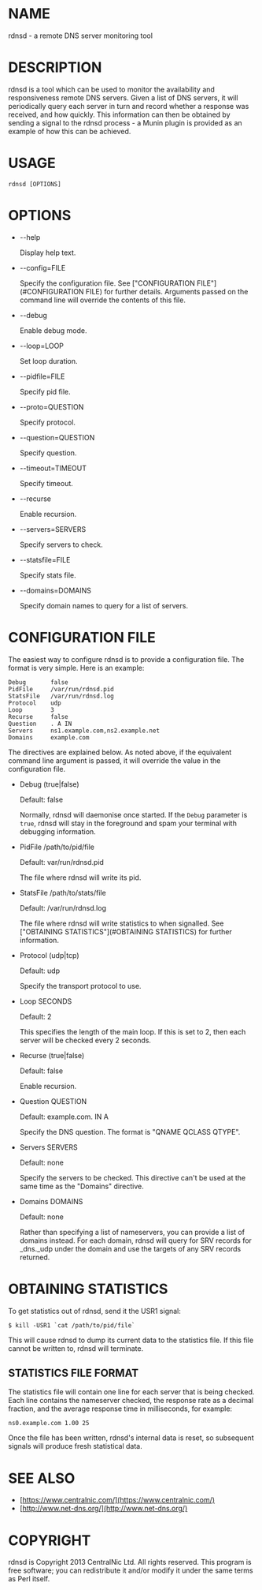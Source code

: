# NAME

rdnsd - a remote DNS server monitoring tool

# DESCRIPTION

rdnsd is a tool which can be used to monitor the availability and responsiveness
remote DNS servers. Given a list of DNS servers, it will periodically query each
server in turn and record whether a response was received, and how quickly. This
information can then be obtained by sending a signal to the rdnsd process - a
Munin plugin is provided as an example of how this can be achieved.

# USAGE

	rdnsd [OPTIONS]

# OPTIONS

- \--help

    Display help text.

- \--config=FILE

    Specify the configuration file. See ["CONFIGURATION FILE"](#CONFIGURATION FILE) for further details.
    Arguments passed on the command line will override the contents of this file.

- \--debug

    Enable debug mode.

- \--loop=LOOP

    Set loop duration.

- \--pidfile=FILE

    Specify pid file.

- \--proto=QUESTION

    Specify protocol.

- \--question=QUESTION

    Specify question.

- \--timeout=TIMEOUT

    Specify timeout.

- \--recurse

    Enable recursion.

- \--servers=SERVERS

    Specify servers to check.

- \--statsfile=FILE

    Specify stats file.

- \--domains=DOMAINS

    Specify domain names to query for a list of servers.

# CONFIGURATION FILE

The easiest way to configure rdnsd is to provide a configuration file. The
format is very simple. Here is an example:

	Debug		false
	PidFile		/var/run/rdnsd.pid
	StatsFile	/var/run/rdnsd.log
	Protocol	udp
	Loop		3
	Recurse		false
	Question	. A IN
	Servers		ns1.example.com,ns2.example.net
	Domains		example.com

The directives are explained below. As noted above, if the equivalent command
line argument is passed, it will override the value in the configuration file.

- Debug (true|false)

    Default: false

    Normally, rdnsd will daemonise once started. If the `Debug` parameter is
    `true`, rdnsd will stay in the foreground and spam your terminal with debugging
    information.

- PidFile /path/to/pid/file

    Default: var/run/rdnsd.pid

    The file where rdnsd will write its pid.

- StatsFile /path/to/stats/file

    Default: /var/run/rdnsd.log

    The file where rdnsd will write statistics to when signalled. See ["OBTAINING STATISTICS"](#OBTAINING STATISTICS) for further information.

- Protocol (udp|tcp)

    Default: udp

    Specify the transport protocol to use.

- Loop SECONDS

    Default: 2

    This specifies the length of the main loop. If this is set to 2, then each server
    will be checked every 2 seconds.

- Recurse (true|false)

    Default: false

    Enable recursion.

- Question QUESTION

    Default: example.com. IN A

    Specify the DNS question. The format is "QNAME QCLASS QTYPE".

- Servers SERVERS

    Default: none

    Specify the servers to be checked. This directive can't be used at the same time
    as the "Domains" directive.

- Domains DOMAINS

    Default: none

    Rather than specifying a list of nameservers, you can provide a list of domains
    instead. For each domain, rdnsd will query for SRV records for \_dns.\_udp under
    the domain and use the targets of any SRV records returned.

# OBTAINING STATISTICS

To get statistics out of rdnsd, send it the USR1 signal:

	$ kill -USR1 `cat /path/to/pid/file`

This will cause rdnsd to dump its current data to the statistics file. If this
file cannot be written to, rdnsd will terminate.

## STATISTICS FILE FORMAT

The statistics file will contain one line for each server that is being checked.
Each line contains the nameserver checked, the response rate as a decimal
fraction, and the average response time in milliseconds, for example:

	ns0.example.com 1.00 25

Once the file has been written, rdnsd's internal data is reset, so subsequent
signals will produce fresh statistical data.

# SEE ALSO

- [https://www.centralnic.com/](https://www.centralnic.com/)
- [http://www.net-dns.org/](http://www.net-dns.org/)

# COPYRIGHT

rdnsd is Copyright 2013 CentralNic Ltd. All rights reserved. This program is
free software; you can redistribute it and/or modify it under the same terms as
Perl itself.
